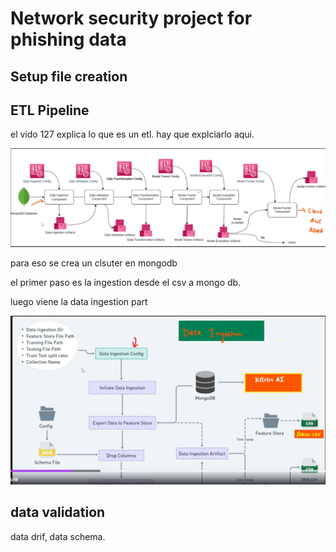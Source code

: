 # Network security project for phishing data

## Setup file creation



## ETL Pipeline


el vido 127 explica lo que es un etl. hay que explciarlo aqui.

![alt text](image.png)

para eso se crea un clsuter en mongodb

el primer paso es la ingestion desde el csv a mongo db.

luego viene la data ingestion part

![alt text](image-1.png)


## data validation

data drif, data schema.

